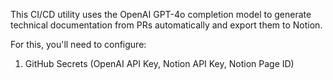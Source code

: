 This CI/CD utility uses the OpenAI GPT-4o completion model to generate technical documentation from PRs automatically and export them to Notion.

For this, you'll need to configure:
1. GitHub Secrets (OpenAI API Key, Notion API Key, Notion Page ID)
